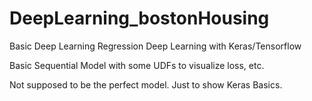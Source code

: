 # DeepLearning_bostonHousing
Basic Deep Learning Regression Deep Learning with Keras/Tensorflow

Basic Sequential Model with some UDFs to visualize loss, etc.

Not supposed to be the perfect model. Just to show Keras Basics.
